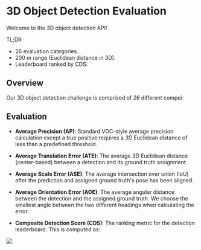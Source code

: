 # 3D Object Detection Evaluation

Welcome to the 3D object detection API!

TL;DR

- 26 evaluation categories.
- 200 m range (Euclidean distance in 3D).
- Leaderboard ranked by CDS.

## Overview

Our 3D object detection challenge is comprised of _26_ different compei

## Evaluation

- **Average Precision (AP)**: Standard VOC-style average precision calculation except a true positive requires a _3D_ Euclidean distance of less than a predefined threshold.

- **Average Translation Error (ATE)**: The average _3D_ Euclidean distance (center-based) between a detection and its ground truth assignment.

- **Average Scale Error (ASE)**: The average intersection over union (IoU) after the prediction and assigned ground truth's pose has been aligned.

- **Average Orientation Error (AOE)**: The average angular distance between the detection and the assigned ground truth. We choose the smallest angle between the two different headings when calculating the error.

- **Composite Detection Score (CDS)**: The ranking metric for the detection leaderboard. This is computed as:

<img src="https://render.githubusercontent.com/render/math?math={\text{CDS} = \text{mAP} * \sum_{x \in \mathcal{X}} 1 - x \quad \text{where} \quad  \mathcal{X} = \{ \text{mATE}_{\text{unit}}, \text{mASE}, \text{mAOE}_{\text{unit}} \}}">


<!-- $$\text{CDS} = \text{mAP} * \sum_{x \in \mathcal{X}} 1 - x \quad \text{where} \quad  \mathcal{X} = \{ \text{mATE}_{\text{unit}}, \text{mASE}, \text{mAOE}_{\text{unit}} \}.$$ [^1] -->

[^1]: We refer to metrics which aren’t upper bounded by 1 (e.g., ATE and AOE) as their normalized variants: ATEunit, AOEunit.
